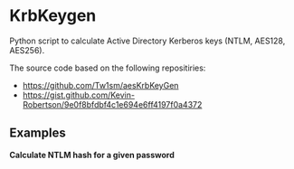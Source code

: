 # KrbKeygen

Python script to calculate Active Directory Kerberos keys (NTLM, AES128, AES256).

The source code based on the following repositiries: 
- https://github.com/Tw1sm/aesKrbKeyGen
- https://gist.github.com/Kevin-Robertson/9e0f8bfdbf4c1e694e6ff4197f0a4372


## Examples

**Calculate NTLM hash for a given password**


